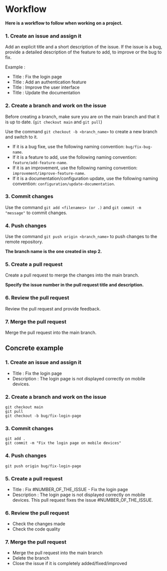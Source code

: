# Workflow 
**Here is a workflow to follow when working on a project.**

### 1. Create an issue and assign it
Add an explicit title and a short description of the issue. If the issue is a bug, provide a detailed description of the feature to add, to improve or the bug to fix.

Example : 

- Title : Fix the login page
- Title : Add an authentication feature
- Title : Improve the user interface
- Title : Update the documentation

### 2. Create a branch and work on the issue
Before creating a branch, make sure you are on the main branch and that it is up to date. (```git checkout main``` and ```git pull```)

Use the command `git checkout -b <branch_name>` to create a new branch and switch to it.

- If it is a bug fixe, use the following naming convention: `bug/fix-bug-name`.
- If it is a feature to add, use the following naming convention: `feature/add-feature-name`.
- If it is an improvement, use the following naming convention: `improvement/improve-feature-name`.
- If it is a documentation/configuration update, use the following naming convention: `configuration/update-documentation`.

### 3. Commit changes 
Use the command `git add <filenames> (or .)` and `git commit -m "message"` to commit changes.

### 4. Push changes
Use the command `git push origin <branch_name>` to push changes to the remote repository.

**The branch name is the one created in step 2.**

### 5. Create a pull request
Create a pull request to merge the changes into the main branch.

**Specify the issue number in the pull request title and description.**

### 6. Review the pull request
Review the pull request and provide feedback.

### 7. Merge the pull request
Merge the pull request into the main branch.


## Concrete example

### 1. Create an issue and assign it
- Title : Fix the login page
- Description : The login page is not displayed correctly on mobile devices.

### 2. Create a branch and work on the issue
```
git checkout main
git pull
git checkout -b bug/fix-login-page
```

### 3. Commit changes
```
git add .
git commit -m "Fix the login page on mobile devices"
```

### 4. Push changes
```
git push origin bug/fix-login-page
```

### 5. Create a pull request
- Title : Fix #NUMBER_OF_THE_ISSUE - Fix the login page
- Description : The login page is not displayed correctly on mobile devices. This pull request fixes the issue #NUMBER_OF_THE_ISSUE.

### 6. Review the pull request
- Check the changes made
- Check the code quality

### 7. Merge the pull request
- Merge the pull request into the main branch
- Delete the branch
- Close the issue if it is completely added/fixed/improved
